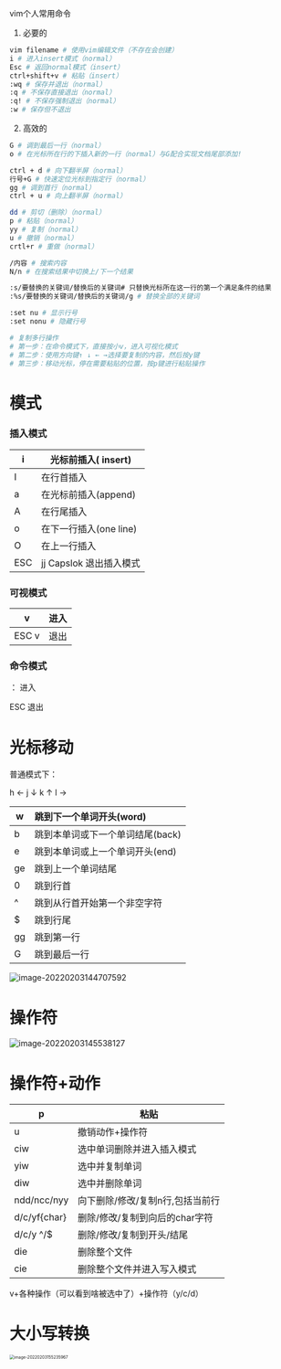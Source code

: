 vim个人常用命令

1.   必要的

```bash
vim filename # 使用vim编辑文件（不存在会创建）
i # 进入insert模式（normal）
Esc # 返回normal模式（insert）
ctrl+shift+v # 粘贴（insert）
:wq # 保存并退出（normal）
:q # 不保存直接退出（normal）
:q! # 不保存强制退出（normal）
:w # 保存但不退出
```

2.   高效的

```bash
G # 调到最后一行（normal）
o # 在光标所在行的下插入新的一行（normal）与G配合实现文档尾部添加!

ctrl + d # 向下翻半屏（normal）
行号+G # 快速定位光标到指定行（normal）
gg # 调到首行（normal）
ctrl + u # 向上翻半屏（normal）

dd # 剪切（删除）（normal）
p # 粘贴（normal）
yy # 复制（normal）
u # 撤销（normal）
crtl+r # 重做（normal）

/内容 # 搜索内容
N/n # 在搜索结果中切换上/下一个结果

:s/要替换的关键词/替换后的关键词# 只替换光标所在这一行的第一个满足条件的结果
:%s/要替换的关键词/替换后的关键词/g # 替换全部的关键词

:set nu # 显示行号
:set nonu # 隐藏行号

# 复制多行操作
# 第一步：在命令模式下，直接按小v，进入可视化模式
# 第二步：使用方向键↑ ↓ ← →选择要复制的内容，然后按y键
# 第三步：移动光标，停在需要粘贴的位置，按p键进行粘贴操作
```





# 模式


### 插入模式

|i |光标前插入( insert)|
|---|---|
|I |在行首插入|
|a |在光标前插入(append)|
|A |在行尾插入|
|o |在下一行插入(one line)|
|O |在上一行插入|
|ESC|	jj	Capslok 退出插入模式|

### 可视模式

|v| 进入|
|---|---|
|ESC	v| 退出|

### 命令模式

： 进入

ESC 退出



# 光标移动

普通模式下：

h ←	j ↓	k ↑	l →

| w    | 跳到下一个单词开头(word)         |
| ---- | :------------------------------- |
| b    | 跳到本单词或下一个单词结尾(back) |
|e	|跳到本单词或上一个单词开头(end)|
|ge	|跳到上一个单词结尾|
|0	|跳到行首|
|^	|跳到从行首开始第一个非空字符|
|$	|跳到行尾|
|gg	|跳到第一行|
|G	|跳到最后一行|



![image-20220203144707592](https://zwx-pic.oss-cn-beijing.aliyuncs.com/img/01b485d5d0a109664019ee84c7e0370b.png) 

# 操作符

![image-20220203145538127](https://zwx-pic.oss-cn-beijing.aliyuncs.com/img/af4ca98a31f2f538109af9a10b4863ec.png) 

# 操作符+动作

|p |粘贴|
|--|--|
|u |撤销动作+操作符|
|ciw |选中单词删除并进入插入模式|
|yiw |选中并复制单词|
|diw |选中并删除单词|
|ndd/ncc/nyy |向下删除/修改/复制n行,包括当前行|
|d/c/yf{char}| 删除/修改/复制到向后的char字符|
|d/c/y ^/$ |删除/修改/复制到开头/结尾|
|die |删除整个文件|
|cie |删除整个文件并进入写入模式|

v+各种操作（可以看到啥被选中了）+操作符（y/c/d）

# 大小写转换

<img src="https://zwx-pic.oss-cn-beijing.aliyuncs.com/img/3a6cb9f53dde063073ae57117d3daa80.png" alt="image-20220203155235967" style="zoom: 50%;" /> 

